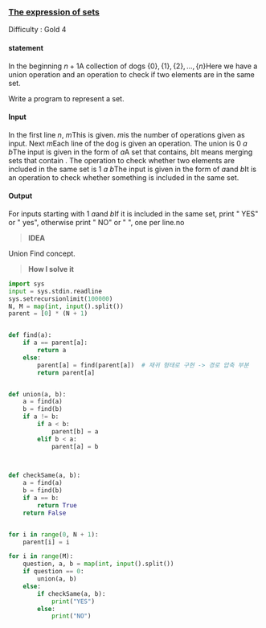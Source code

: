 ### [The expression of sets](https://www.acmicpc.net/problem/1717)

Difficulty : Gold 4

#### statement
In the beginning
$n+1$A collection of dogs
$\{0\}, \{1\}, \{2\}, \dots , \{n\}$Here we have a union operation and an operation to check if two elements are in the same set.

Write a program to represent a set.


#### Input

In the first line
$n$,
$m$This is given.
$m$is the number of operations given as input. Next
$m$Each line of the dog is given an operation. The union is
$0$ 
$a$ 
$b$The input is given in the form of
$a$A set that contains,
$b$It means merging sets that contain . The operation to check whether two elements are included in the same set is
$1$ 
$a$ 
$b$The input is given in the form of
$a$and
$b$It is an operation to check whether something is included in the same set.
#### Output

For inputs starting with 1
$a$and
$b$If it is included in the same set, print " YES" or " yes", otherwise print " NO" or " ", one per line.no


>**IDEA**

Union Find concept. 

>**How I solve it**

```python
import sys
input = sys.stdin.readline
sys.setrecursionlimit(100000)
N, M = map(int, input().split())
parent = [0] * (N + 1)


def find(a):
    if a == parent[a]:
        return a
    else:
        parent[a] = find(parent[a])  # 재귀 형태로 구현 -> 경로 압축 부분
        return parent[a]


def union(a, b):
    a = find(a)
    b = find(b)
    if a != b:
        if a < b:
            parent[b] = a
        elif b < a:
            parent[a] = b
        


def checkSame(a, b):
    a = find(a)
    b = find(b)
    if a == b:
        return True
    return False


for i in range(0, N + 1):
    parent[i] = i

for i in range(M):
    question, a, b = map(int, input().split())
    if question == 0:
        union(a, b)
    else:
        if checkSame(a, b):
            print("YES")
        else:
            print("NO")
```
